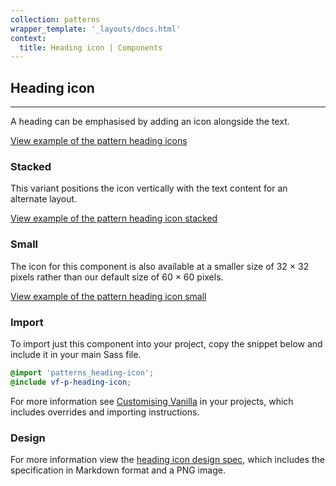 ```yaml
---
collection: patterns
wrapper_template: '_layouts/docs.html'
context:
  title: Heading icon | Components
---
```


## Heading icon

<hr>

A heading can be emphasised by adding an icon alongside the text.

<div class="embedded-example"><a href="/docs/examples/patterns/heading-icon/heading-icon/" class="js-example">
View example of the pattern heading icons
</a></div>

### Stacked

This variant positions the icon vertically with the text content for an alternate layout.

<div class="embedded-example"><a href="/docs/examples/patterns/heading-icon/heading-icon-stacked/" class="js-example">
View example of the pattern heading icon stacked
</a></div>

### Small

The icon for this component is also available at a smaller size of 32 × 32 pixels rather than our default size of 60 × 60 pixels.

<div class="embedded-example"><a href="/docs/examples/patterns/heading-icon/heading-icon-small/" class="js-example">
View example of the pattern heading icon small
</a></div>

### Import

To import just this component into your project, copy the snippet below and include it in your main Sass file.

```scss
@import 'patterns_heading-icon';
@include vf-p-heading-icon;
```

For more information see [Customising Vanilla](/docs/customising-vanilla/) in your projects, which includes overrides and importing instructions.

### Design

For more information view the [heading icon design spec](https://github.com/ubuntudesign/vanilla-design/tree/master/Heading%20icon), which includes the specification in Markdown format and a PNG image.
